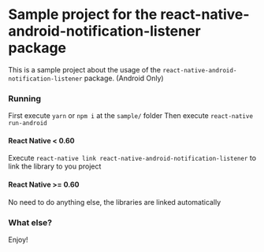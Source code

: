 # Sample project for the react-native-android-notification-listener package

This is a sample project about the usage of the `react-native-android-notification-listener` package. (Android Only)

### Running

First execute `yarn` or `npm i` at the `sample/` folder
Then execute `react-native run-android`

#### React Native < 0.60

Execute `react-native link react-native-android-notification-listener` to link the library to you project

#### React Native >= 0.60

No need to do anything else, the libraries are linked automatically

### What else?

Enjoy!
